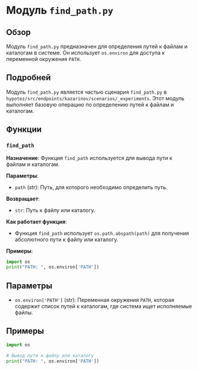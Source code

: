 # Модуль `find_path.py`

## Обзор

Модуль `find_path.py`  предназначен для определения путей к файлам и каталогам в системе. Он использует  `os.environ` для доступа к переменной окружения `PATH`.

## Подробней

Модуль `find_path.py` является частью сценария  `find_path.py`  в `hypotez/src/endpoints/kazarinov/scenarios/_experiments`. 
Этот модуль выполняет базовую операцию  по  определению путей к файлам и каталогам. 

## Функции

### `find_path`

**Назначение**: Функция `find_path`  используется для вывода пути к файлам и каталогам.

**Параметры**:

- `path` (str):  Путь, для которого необходимо определить путь. 

**Возвращает**:

- `str`: Путь к файлу или каталогу.

**Как работает функция**:

- Функция `find_path`  использует `os.path.abspath(path)` для получения абсолютного пути к файлу или каталогу.

**Примеры**:

```python
import os
print("PATH: ", os.environ['PATH'])
```

## Параметры

- `os.environ['PATH']` (str):  Переменная окружения `PATH`, которая содержит список путей к каталогам, где система ищет исполняемые файлы.

## Примеры

```python
import os

# Вывод пути к файлу или каталогу
print("PATH: ", os.environ['PATH'])
